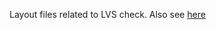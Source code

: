 Layout files related to LVS check. Also see [here](https://github.com/miladvafaieenezhad/msvsdwcomp/tree/main/week%200)

